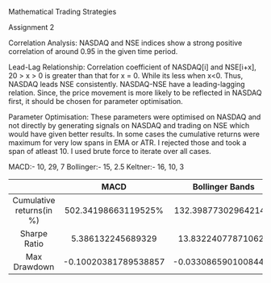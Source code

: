 ﻿Mathematical Trading Strategies

Assignment 2

Correlation Analysis:
 NASDAQ and NSE indices show a strong positive correlation of around 0.95 in the given time period.

 Lead-Lag Relationship:
  Correlation coefficient of NASDAQ[i] and NSE[i+x], 20 > x > 0 is greater than that for x = 0. While its less when x<0. Thus, NASDAQ leads NSE consistently.
  NASDAQ-NSE have a leading-lagging relation.
  Since, the price movement is more likely to be reflected in NASDAQ first, it should be chosen for parameter optimisation.

Parameter Optimisation:
 These parameters were optimised on NASDAQ and not directly by generating signals on NASDAQ and trading on NSE which would have given better results. In some cases the cumulative returns were maximum for very low spans in EMA or ATR. I rejected those and took a span of atleast 10. I used brute force to iterate over all cases.

 MACD:- 10, 29, 7
 Bollinger:- 15, 2.5
 Keltner:- 16, 10, 3


||MACD|Bollinger Bands|Keltner Channels|
| :-: | :-: | :-: | :-: |
|Cumulative returns(in %)|502.34198663119525%|132.39877302964214%|226.81547906442194%|
|Sharpe Ratio|5.386132245689329|13.832240778710622|8.089629465833603|
|Max Drawdown|-0.10020381789538857|-0.03308659010084436|-0.09051421231600798|


